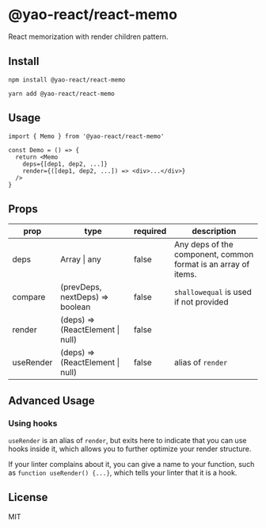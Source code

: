 # @yao-react/react-memo

React memorization with render children pattern.

## Install

```
npm install @yao-react/react-memo
```

```
yarn add @yao-react/react-memo
```

## Usage

```tsx
import { Memo } from '@yao-react/react-memo'

const Demo = () => {
  return <Memo
    deps={[dep1, dep2, ...]}
    render={([dep1, dep2, ...]) => <div>...</div>}
  />
}
```

## Props

| prop      | type                             | required | description                                                    |
| --------- | -------------------------------- | -------- | -------------------------------------------------------------- |
| deps      | Array \| any                     | false    | Any deps of the component, common format is an array of items. |
| compare   | (prevDeps, nextDeps) => boolean  | false    | `shallowequal` is used if not provided                         |
| render    | (deps) => (ReactElement \| null) | false    |                                                                |
| useRender | (deps) => (ReactElement \| null) | false    | alias of `render`                                              |

## Advanced Usage

### Using hooks

`useRender` is an alias of `render`, but exits here to indicate that you can use hooks inside it, which allows you to 
further optimize your render structure.

If your linter complains about it, you can give a name to your function, such as `function useRender() {...}`, which tells
your linter that it is a hook.

## License

MIT
